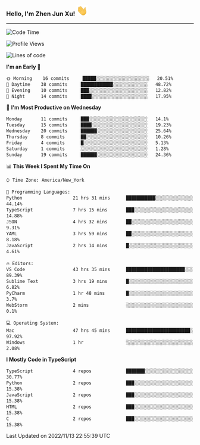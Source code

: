 ### Hello, I'm Zhen Jun Xu! <img src="https://raw.githubusercontent.com/arlenxuzj/arlenxuzj/master/assets/wave.gif" width="30px">

---

<!--START_SECTION:waka-->
![Code Time](http://img.shields.io/badge/Code%20Time-2%2C479%20hrs%2033%20mins-blue)

![Profile Views](http://img.shields.io/badge/Profile%20Views-174-blue)

![Lines of code](https://img.shields.io/badge/From%20Hello%20World%20I%27ve%20Written-234%20Thousand%20lines%20of%20code-blue)

**I'm an Early 🐤** 

```text
🌞 Morning    16 commits     █████░░░░░░░░░░░░░░░░░░░░   20.51% 
🌆 Daytime    38 commits     ████████████░░░░░░░░░░░░░   48.72% 
🌃 Evening    10 commits     ███░░░░░░░░░░░░░░░░░░░░░░   12.82% 
🌙 Night      14 commits     ████░░░░░░░░░░░░░░░░░░░░░   17.95%

```
📅 **I'm Most Productive on Wednesday** 

```text
Monday       11 commits     ███░░░░░░░░░░░░░░░░░░░░░░   14.1% 
Tuesday      15 commits     ████░░░░░░░░░░░░░░░░░░░░░   19.23% 
Wednesday    20 commits     ██████░░░░░░░░░░░░░░░░░░░   25.64% 
Thursday     8 commits      ██░░░░░░░░░░░░░░░░░░░░░░░   10.26% 
Friday       4 commits      █░░░░░░░░░░░░░░░░░░░░░░░░   5.13% 
Saturday     1 commits      ░░░░░░░░░░░░░░░░░░░░░░░░░   1.28% 
Sunday       19 commits     ██████░░░░░░░░░░░░░░░░░░░   24.36%

```


📊 **This Week I Spent My Time On** 

```text
⌚︎ Time Zone: America/New_York

💬 Programming Languages: 
Python                   21 hrs 31 mins      ███████████░░░░░░░░░░░░░░   44.14% 
TypeScript               7 hrs 15 mins       ███░░░░░░░░░░░░░░░░░░░░░░   14.88% 
JSON                     4 hrs 32 mins       ██░░░░░░░░░░░░░░░░░░░░░░░   9.31% 
YAML                     3 hrs 59 mins       ██░░░░░░░░░░░░░░░░░░░░░░░   8.18% 
JavaScript               2 hrs 14 mins       █░░░░░░░░░░░░░░░░░░░░░░░░   4.61%

🔥 Editors: 
VS Code                  43 hrs 35 mins      ██████████████████████░░░   89.39% 
Sublime Text             3 hrs 19 mins       █░░░░░░░░░░░░░░░░░░░░░░░░   6.82% 
PyCharm                  1 hr 48 mins        █░░░░░░░░░░░░░░░░░░░░░░░░   3.7% 
WebStorm                 2 mins              ░░░░░░░░░░░░░░░░░░░░░░░░░   0.1%

💻 Operating System: 
Mac                      47 hrs 45 mins      ████████████████████████░   97.92% 
Windows                  1 hr                ░░░░░░░░░░░░░░░░░░░░░░░░░   2.08%

```

**I Mostly Code in TypeScript** 

```text
TypeScript               4 repos             ███████░░░░░░░░░░░░░░░░░░   30.77% 
Python                   2 repos             ███░░░░░░░░░░░░░░░░░░░░░░   15.38% 
JavaScript               2 repos             ███░░░░░░░░░░░░░░░░░░░░░░   15.38% 
HTML                     2 repos             ███░░░░░░░░░░░░░░░░░░░░░░   15.38% 
C                        2 repos             ███░░░░░░░░░░░░░░░░░░░░░░   15.38%

```



 Last Updated on 2022/11/13 22:55:39 UTC
<!--END_SECTION:waka-->
